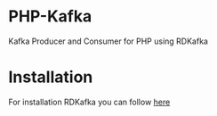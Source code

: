 # PHP-Kafka
Kafka Producer and Consumer for PHP using RDKafka

# Installation
For installation RDKafka you can follow [here](https://github.com/arnaud-lb/php-rdkafka)
